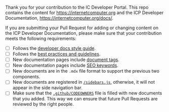Thank you for your contribution to the IC Developer Portal. This repo contains the content for https://internetcomputer.org and the ICP Developer Documentation, https://internetcomputer.org/docs/. 

If you are submitting your Pull Request for adding or changing content on the ICP Developer Documentation, please make sure that your contribution meets the following requirements:

- [ ] Follows the [developer docs style guide](style-guide.md).
- [ ] Follows the [best practices and guidelines](README.md#best-practices).
- [ ] New documentation pages include [document tags](README.md#document-tags).
- [ ] New documentation pages include [SEO keywords](README#seo-keywords).
- [ ] New documents are in the `.mdx` file format to support the previous two components. 
- [ ] New documents are registered in [`/sidebars.js`](https://github.com/dfinity/portal/blob/master/sidebars.js), otherwise, it will not appear in the
  side navigation bar.
- [ ] Make sure that the [`.github/CODEOWNERS`](https://github.com/dfinity/portal/blob/master/.github/CODEOWNERS) file is
  filled with new documents that you added. This way we can ensure that future Pull Requests are reviewed by the right people.
